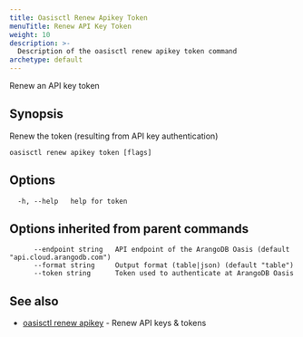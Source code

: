 ```yaml
---
title: Oasisctl Renew Apikey Token
menuTitle: Renew API Key Token
weight: 10
description: >-
  Description of the oasisctl renew apikey token command
archetype: default
---
```

Renew an API key token

## Synopsis

Renew the token (resulting from API key authentication)

```
oasisctl renew apikey token [flags]
```

## Options

```
  -h, --help   help for token
```

## Options inherited from parent commands

```
      --endpoint string   API endpoint of the ArangoDB Oasis (default "api.cloud.arangodb.com")
      --format string     Output format (table|json) (default "table")
      --token string      Token used to authenticate at ArangoDB Oasis
```

## See also

* [oasisctl renew apikey](renew-apikey.md)	 - Renew API keys & tokens

